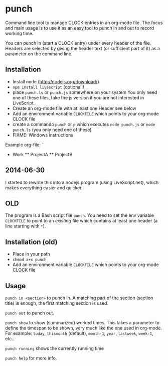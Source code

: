 punch
=====

Command line tool to manage CLOCK entries in an org-mode file. The focus and main usage is to use it
as an easy tool to punch in and out to record working time.

You can punch in (start a CLOCK entry) under every header of the file. Headers are selected by 
giving the header text (or sufficient part of it) as a parameter on the command line.


Installation
------------

* Install node (http://nodejs.org/download/)
* `npm install livescript` (optional!)
* place `punch.ls` or `punch.js` somewhere on your system
You only need one of these files, take the js version if you are not interested in LiveScript.
* Create an org-mode file with at least one Header see below
* Add an environment variable `CLOCKFILE` which points to your org-mode CLOCK file
* create a commando `punch` or `p` which executes `node punch.js` or `node punch.ls` (you only need one of these)
* FIXME: Windows instructions

Example org-file:
`
* Work
** ProjectA
** ProjectB
`
`

2014-06-30
----------
I started to rewrite this into a nodejs program (using LiveScript.net), which makes everything
easier and quicker.

OLD
---
The program is a Bash script file `punch`. You need to set the env variable `CLOCKFILE` to point to an *existing* file
which contains at least one header (a line starting with `*`).


Installation (old)
------------

* Place in your path
* `chmod a+x punch`
* Add an environment variable `CLOCKFILE` which points to your org-mode CLOCK file

Usage
-----
`punch in <section>` to punch in. A matching part of the section (section title) is enough, the first
matching section is used.

`punch out` to punch out.

`punch show` to show (summarized) worked times. This takes a parameter to define the timespan to be shown,
very much like the one used in org-mode. For example: `today`, `thismonth` (default), `month-1`, `year`,
`lastweek`, `week-1`, etc..

`punch running` shows the currently running time

`punch help` for more info.



